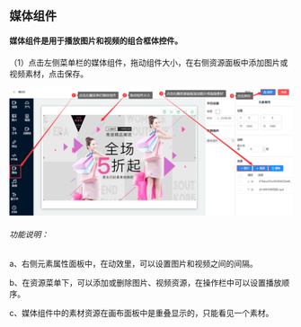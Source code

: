 ## 媒体组件
#### 媒体组件是用于播放图片和视频的组合框体控件。

（1）点击左侧菜单栏的媒体组件，拖动组件大小，在右侧资源面板中添加图片或视频素材，点击保存。

![avatar](../../images/program/6.png)

###### 功能说明：
a、右侧元素属性面板中，在动效里，可以设置图片和视频之间的间隔。

b、在资源菜单下，可以添加或删除图片、视频资源，在操作栏中可以设置播放顺序。

c、媒体组件中的素材资源在画布面板中是重叠显示的，只能看见一个素材。
